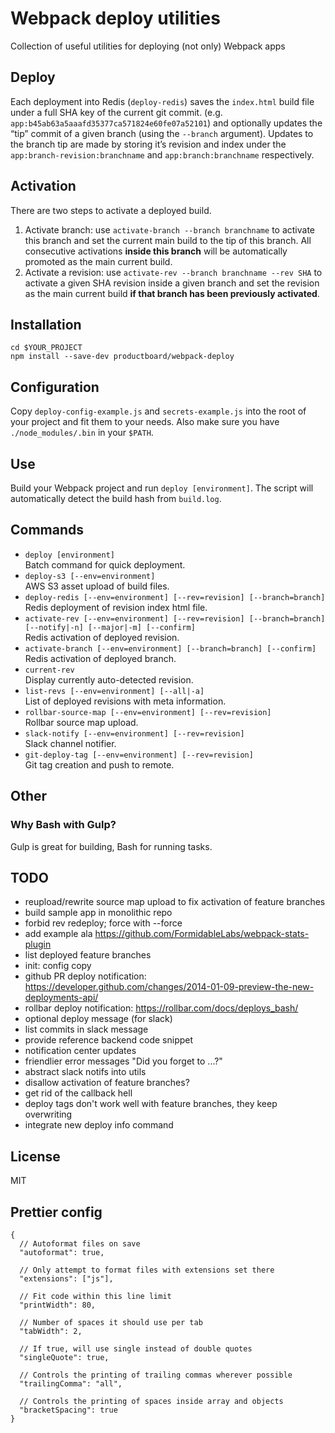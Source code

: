 # Webpack deploy utilities
Collection of useful utilities for deploying (not only) Webpack apps

## Deploy
Each deployment into Redis (`deploy-redis`) saves the `index.html` build file under a full SHA key of the current git commit. (e.g. `app:b45ab63a5aaafd35377ca571824e60fe07a52101`) and optionally updates the “tip” commit of a given branch (using the `--branch` argument). Updates to the branch tip are made by storing it’s revision and index under the `app:branch-revision:branchname` and `app:branch:branchname` respectively.

## Activation
There are two steps to activate a deployed build. 
1. Activate branch: use `activate-branch --branch branchname` to activate this branch and set the current main build to the tip of this branch. All consecutive activations **inside this branch** will be automatically promoted as the main current build.
2. Activate a revision: use `activate-rev --branch branchname --rev SHA` to activate a given SHA revision inside a given branch and set the revision as the main current build **if that branch has been previously activated**.

## Installation
```
cd $YOUR_PROJECT
npm install --save-dev productboard/webpack-deploy
````

## Configuration
Copy `deploy-config-example.js` and `secrets-example.js` into the root of your
project and fit them to your needs.
Also make sure you have `./node_modules/.bin` in your `$PATH`.

## Use
Build your Webpack project and run `deploy [environment]`.
The script will automatically detect the build hash from `build.log`.

## Commands
- `deploy [environment]`  
Batch command for quick deployment.
- `deploy-s3 [--env=environment]`  
AWS S3 asset upload of build files.
- `deploy-redis [--env=environment] [--rev=revision] [--branch=branch]`  
Redis deployment of revision index html file.
- `activate-rev [--env=environment] [--rev=revision] [--branch=branch] [--notify|-n] [--major|-m] [--confirm]`  
Redis activation of deployed revision.
- `activate-branch [--env=environment] [--branch=branch] [--confirm]`  
Redis activation of deployed branch.
- `current-rev`  
Display currently auto-detected revision.
- `list-revs [--env=environment] [--all|-a]`  
List of deployed revisions with meta information.
- `rollbar-source-map [--env=environment] [--rev=revision]`  
Rollbar source map upload.
- `slack-notify [--env=environment] [--rev=revision]`  
Slack channel notifier.
- `git-deploy-tag [--env=environment] [--rev=revision]`  
Git tag creation and push to remote.

## Other

### Why Bash with Gulp?
Gulp is great for building, Bash for running tasks.

## TODO
- reupload/rewrite source map upload to fix activation of feature branches
- build sample app in monolithic repo
- forbid rev redeploy; force with --force
- add example ala https://github.com/FormidableLabs/webpack-stats-plugin
- list deployed feature branches
- init: config copy
- github PR deploy notification: https://developer.github.com/changes/2014-01-09-preview-the-new-deployments-api/
- rollbar deploy notification: https://rollbar.com/docs/deploys_bash/
- optional deploy message (for slack)
- list commits in slack message
- provide reference backend code snippet
- notification center updates
- friendlier error messages "Did you forget to ...?"
- abstract slack notifs into utils
- disallow activation of feature branches?
- get rid of the callback hell
- deploy tags don't work well with feature branches, they keep overwriting
- integrate new deploy info command

## License
MIT

## Prettier config
```
{
  // Autoformat files on save
  "autoformat": true,

  // Only attempt to format files with extensions set there
  "extensions": ["js"],

  // Fit code within this line limit
  "printWidth": 80,

  // Number of spaces it should use per tab
  "tabWidth": 2,

  // If true, will use single instead of double quotes
  "singleQuote": true,

  // Controls the printing of trailing commas wherever possible
  "trailingComma": "all",

  // Controls the printing of spaces inside array and objects
  "bracketSpacing": true
}
```
